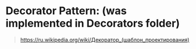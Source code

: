 # Decorator Pattern: (was implemented in Decorators folder)
> https://ru.wikipedia.org/wiki/Декоратор_(шаблон_проектирования)
